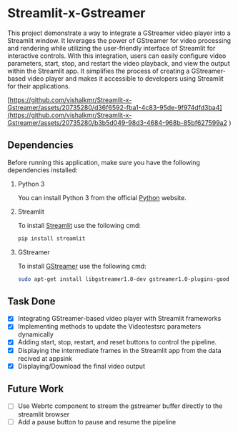 # Streamlit-x-Gstreamer
This project demonstrate a way to integrate a GStreamer video player into a Streamlit window. It leverages the power of GStreamer for video processing and rendering while utilizing the user-friendly interface of Streamlit for interactive controls. With this integration, users can easily configure video parameters, start, stop, and restart the video playback, and view the output within the Streamlit app. It simplifies the process of creating a GStreamer-based video player and makes it accessible to developers using Streamlit for their applications.


[https://github.com/vishalkmr/Streamlit-x-Gstreamer/assets/20735280/d36f6592-fba1-4c83-95de-9f974dfd3ba4](https://github.com/vishalkmr/Streamlit-x-Gstreamer/assets/20735280/b3b5d049-98d3-4684-968b-85bf627599a2
)

 
## Dependencies
Before running this application, make sure you have the following dependencies installed:

1. Python 3

   You can install Python 3 from the official [Python](https://www.python.org/downloads/) website.

2. Streamlit
  
   To install [Streamlit](https://docs.streamlit.io/library/get-started/installation) use the following cmd:
   ```sh
   pip install streamlit
   ```

3. GStreamer

   To install [GStreamer](https://gstreamer.freedesktop.org/documentation/installing/index.html?gi-language=c) use the following cmd:
   ```sh
   sudo apt-get install libgstreamer1.0-dev gstreamer1.0-plugins-good gstreamer1.0-tools
   ```

## Task Done
- [x] Integrating GStreamer-based video player with Streamlit frameworks
- [x] Implementing methods to update the Videotestsrc parameters dynamically
- [x] Adding start, stop, restart, and reset buttons to control the pipeline.
- [x] Displaying the intermediate frames in the Streamlit app from the data recived at appsink
- [x] Displaying/Download the final video output

## Future Work
- [ ] Use Webrtc component to stream the gstreamer buffer directly to the streamlit browser
- [ ] Add a pause button to pause and resume the pipeline

